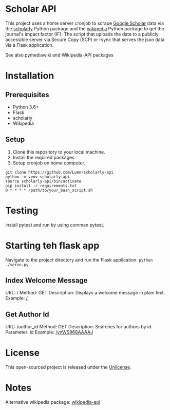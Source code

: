 # Scholar API

This project uses a home server cronjob to scrape [Google Scholar](https://scholar.google.com.au/) data via the [scholarly](https://github.com/scholarly-python-package/scholarly) Python package and the [wikipedia](https://github.com/goldsmith/Wikipedia) Python package to get the journal's impact factor (IF). The script that uploads the data to a publicly accessible server via Secure Copy (SCP) or rsync that serves the json data via a Flask application.

See also pymediawiki and Wikipedia-API packages

# Installation

## Prerequisites
- Python 3.6+
- Flask
- scholarly
- Wikipedia

## Setup
1. Clone this repository to your local machine.
2. Install the required packages.
3. Setup cronjob on home computer.

```
git clone https://github.com/Luen/scholarly-api
python -m venv scholarly-api
source scholarly-api/bin/activate
pip install -r requirements.txt
0 * * * * /path/to/your_bash_script.sh
```

# Testing
install pytest and run by using comman pytest. 

# Starting teh flask app
Navigate to the project directory and run the Flask application:
`python ./serve.py`

## Index Welcome Message
URL: /
Method: GET
Description: Displays a welcome message in plain text.
Example: [/](http://127.0.0.1:5000/)

## Get Author Id
URL: /author_id
Method: GET
Description: Searches for authors by id.
Parameter: id
Example: [/ynWS968AAAAJ](http://127.0.0.1:5000/ynWS968AAAAJ)


# License
This open-sourced project is released under the [Unlicense](http://unlicense.org/).

# Notes 
Alternative wikipedia package: [wikipedia-api](https://github.com/martin-majlis/Wikipedia-API)